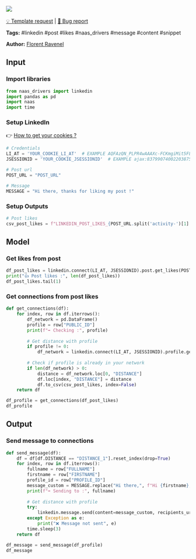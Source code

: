 <a href="https://app.naas.ai/user-redirect/naas/downloader?url=https://raw.githubusercontent.com/jupyter-naas/awesome-notebooks/master/LinkedIn/LinkedIn_Send_message_to_profile_from_post_likes.ipynb" target="_parent"><img src="https://naasai-public.s3.eu-west-3.amazonaws.com/open_in_naas.svg"/></a><br><br><a href="https://github.com/jupyter-naas/awesome-notebooks/issues/new?assignees=&labels=&template=template-request.md&title=Tool+-+Action+of+the+notebook+">💡 Template request</a> | <a href="https://github.com/jupyter-naas/awesome-notebooks/issues/new?assignees=&labels=&template=bug_report.md&title=">🚨 Bug report</a>

**Tags:** #linkedin #post #likes #naas_drivers #message #content #snippet

**Author:** [Florent Ravenel](https://www.linkedin.com/in/florent-ravenel/)

## Input

### Import libraries


```python
from naas_drivers import linkedin
import pandas as pd
import naas
import time
```

### Setup LinkedIn
👉 <a href='https://www.notion.so/LinkedIn-driver-Get-your-cookies-d20a8e7e508e42af8a5b52e33f3dba75'>How to get your cookies ?</a>


```python
# Credentials
LI_AT = 'YOUR_COOKIE_LI_AT'  # EXAMPLE AQFAzQN_PLPR4wAAAXc-FCKmgiMit5FLdY1af3-2
JSESSIONID = 'YOUR_COOKIE_JSESSIONID'  # EXAMPLE ajax:8379907400220387585

# Post url
POST_URL = "POST_URL"

# Message
MESSAGE = "Hi there, thanks for liking my post !"
```

### Setup Outputs


```python
# Post likes
csv_post_likes = f"LINKEDIN_POST_LIKES_{POST_URL.split('activity-')[1].split('-')[0]}.csv"
```

## Model

### Get likes from post


```python
df_post_likes = linkedin.connect(LI_AT, JSESSIONID).post.get_likes(POST_URL)
print("👍 Post likes :", len(df_post_likes))
df_post_likes.tail(1)
```

### Get connections from post likes


```python
def get_connections(df):
    for index, row in df.iterrows():
        df_network = pd.DataFrame()
        profile = row["PUBLIC_ID"]
        print(f"➡️ Checking :", profile)
        
        # Get distance with profile
        if profile != 0:
            df_network = linkedin.connect(LI_AT, JSESSIONID).profile.get_network(profile)
            
        # Check if profile is already in your network
        if len(df_network) > 0:
            distance = df_network.loc[0, "DISTANCE"]
            df.loc[index, "DISTANCE"] = distance
            df.to_csv(csv_post_likes, index=False)
    return df

df_profile = get_connections(df_post_likes)
df_profile
```

## Output

### Send message to connections


```python
def send_message(df):
    df = df[df.DISTANCE == "DISTANCE_1"].reset_index(drop=True)
    for index, row in df.iterrows():
        fullname = row["FULLNAME"]
        firstname = row["FIRSTNAME"]
        profile_id = row["PROFILE_ID"]
        message_custom = MESSAGE.replace("Hi there,", f"Hi {firstname},")
        print(f"➡️ Sending to :", fullname)
        
        # Get distance with profile
        try:
            linkedin.message.send(content=message_custom, recipients_url=profile_id)
        except Exception as e:
            print("❌ Message not sent", e)
        time.sleep(3)
    return df

df_message = send_message(df_profile)
df_message
```
